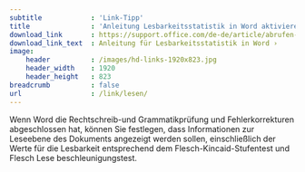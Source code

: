 ```yaml
---
subtitle            : 'Link-Tipp'
title               : 'Anleitung Lesbarkeitsstatistik in Word aktivieren'
download_link       : https://support.office.com/de-de/article/abrufen-der-lesbarkeit-und-der-ebenen-statistik-ihres-dokuments-85b4969e-e80a-4777-8dd3-f7fc3c8b3fd2?ui=de-DE&rs=de-DE&ad=DE
download_link_text  : Anleitung für Lesbarkeitsstatistik in Word ›
image:
    header          : /images/hd-links-1920x823.jpg
    header_width    : 1920
    header_height   : 823
breadcrumb          : false
url                 : /link/lesen/
---
```

Wenn Word die Rechtschreib-und Grammatikprüfung und Fehlerkorrekturen abgeschlossen hat, können Sie festlegen, dass Informationen zur Leseebene des Dokuments angezeigt werden sollen, einschließlich der Werte für die Lesbarkeit entsprechend dem Flesch-Kincaid-Stufentest und Flesch Lese beschleunigungstest.
<!-- readmore -->